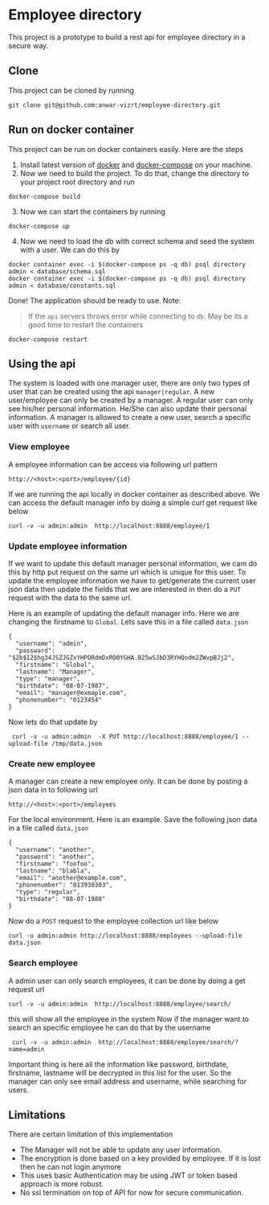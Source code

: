 # Employee directory

This project is a prototype to build a rest api for employee directory in a secure way.

## Clone
This project can be cloned by running
```
git clone git@github.com:anwar-vizrt/employee-directory.git
```

## Run on docker container

This project can be run on docker containers easily. Here are the steps

1. Install latest version of [docker](https://docs.docker.com/install/) and [docker-compose](https://docs.docker.com/compose/install/) on your machine.
2. Now we need to build the project. To do that, change the directory to your project root directory and run
```
docker-compose build
```
3. Now we can start the containers by running

```
docker-compose up
```
4. Now we need to load the db with correct schema and seed the system with a user. We can do this by
```
docker container exec -i $(docker-compose ps -q db) psql directory admin < database/schema.sql
docker container exec -i $(docker-compose ps -q db) psql directory admin < database/constants.sql
```
Done! The application should be ready to use.
Note:
> If the `api` servers throws error while connecting to `db`. May be its a good time to restart the containers
```
docker-compose restart
```

## Using the api

The system is loaded with one manager user, there are only two types of user that can be created using
the api  `manager|regular`. A new user/employee can only be created by a manager. A regular user can
only see his/her personal information. He/She can also update their personal information. A manager is
allowed to create a new user, search a specific user with `username` or search all user.

### View employee

A employee information can be access via following url pattern

`http://<host>:<port>/employee/{id}`

If we are running the api locally in docker container as described above. We can access the default manager
info by doing a simple curl get request like below
```
curl -v -u admin:admin  http://localhost:8888/employee/1

```

### Update employee information
If we want to update this default manager personal information, we cam do this by http put request on the same url which is
unique for this user. To update the employee information we have to get/generate the current user json data
then update the fields that we are interested in then do a `PUT` request with the data to the same url.

Here is an example of updating the default manager info. Here we are changing the firstname to `Global`. Lets save this in a file called `data.json`
```
{
  "username": "admin",
  "passward": "$2b$12$hg34JSZJGZxYHPORdmDxRO0YGHA.B25wSJbD3RYHQodm2ZWvpBJj2",
  "firstname": "Global",
  "lastname": "Manager",
  "type": "manager",
  "birthdate": "08-07-1987",
  "email": "manager@exmaple.com",
  "phonenumber": "0123454"
}
```
Now lets do that update by

```
 curl -v -u admin:admin  -X PUT http://localhost:8888/employee/1 --upload-file /tmp/data.json
```
### Create new employee

A manager can create a new employee only. It can be done by posting a json data in to following url
```
http://<host>:<port>/employees
```

For the local environment. Here is an example. Save the following json data in a file called `data.json`
```
{
  "username": "another",
  "password": "another",
  "firstname": "foofoo",
  "lastname": "blabla",
  "email": "another@example.com",
  "phonenumber": "013930303",
  "type": "regular",
  "birthdate": "08-07-1988"
}
```

Now do a `POST` request to the employee collection url like below

```
curl -u admin:admin http://localhost:8888/employees --upload-file data.json
```

### Search employee

A admin user can only search employees, it can be done by doing a get request url
```
curl -v -u admin:admin  http://localhost:8888/employee/search/
```
this will show all the employee in the system
Now if the manager want to search an specific employee he can do that by the username

```
 curl -v -u admin:admin  http://localhost:8888/employee/search/?name=admin
```

Important thing is here all the information like password, birthdate, firstname, lastname will be decrypted in this list for the user.
So the manager can only see email address and username, while searching for users.

## Limitations
There are certain limitation of this implementation
* The Manager will not be able to update any user information.
* The encryption is done based on a key provided by employee. If it is lost then he can not login anymore
* This uses basic Authentication may be using JWT or token based approach is more robust.
* No ssl termination on top of API for now for secure communication.